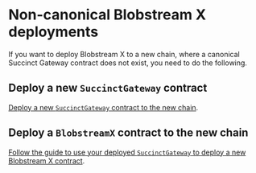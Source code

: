 # Non-canonical Blobstream X deployments

If you want to deploy Blobstream X to a new chain, where a
canonical Succinct Gateway contract does not exist, you
need to do the following.

## Deploy a new `SuccinctGateway` contract

[Deploy a new `SuccinctGateway` contract to the new chain](https://docs.succinct.xyz/platform/onchain-integration#gateway-deployment).

## Deploy a `BlobstreamX` contract to the new chain

[Follow the guide to use your deployed `SuccinctGateway` to deploy a new Blobstream X contract](https://github.com/succinctlabs/blobstreamx?tab=readme-ov-file#deploy-blobstream-x-contract).
